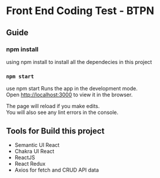 # Front End Coding Test - BTPN

## Guide

### npm install

using npm install to install all the dependecies in this project

### `npm start`

use npm start Runs the app in the development mode.\
Open [http://localhost:3000](http://localhost:3000) to view it in the browser.

The page will reload if you make edits.\
You will also see any lint errors in the console.

## Tools for Build this project

- Semantic UI React
- Chakra UI React
- ReactJS 
- React Redux
- Axios for fetch and CRUD API data
